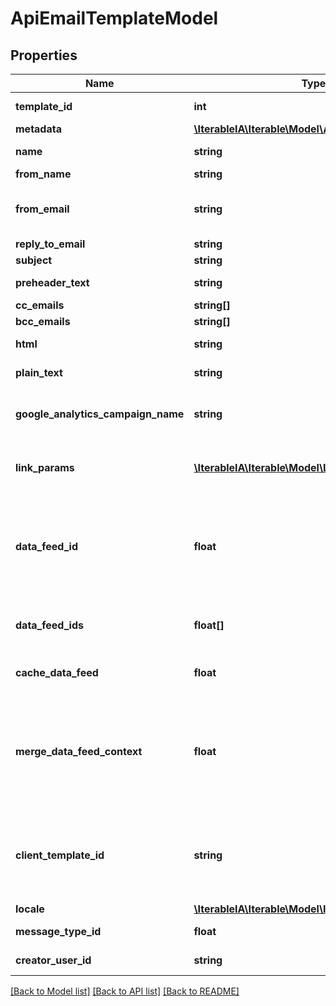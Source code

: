 # ApiEmailTemplateModel

## Properties
Name | Type | Description | Notes
------------ | ------------- | ------------- | -------------
**template_id** | **int** | Email Template ID | 
**metadata** | [**\IterableIA\Iterable\Model\ApiTemplateResponse**](ApiTemplateResponse.md) |  | [optional] 
**name** | **string** | Name of the template | [optional] 
**from_name** | **string** | From name | [optional] 
**from_email** | **string** | From email (must be an authorized sender) | [optional] 
**reply_to_email** | **string** | Reply to email | [optional] 
**subject** | **string** | Subject | [optional] 
**preheader_text** | **string** | Preheader text | [optional] 
**cc_emails** | **string[]** | CC emails | [optional] 
**bcc_emails** | **string[]** | BCC emails | [optional] 
**html** | **string** | HTML contents | [optional] 
**plain_text** | **string** | Plain text contents | [optional] 
**google_analytics_campaign_name** | **string** | Google analytics utm_campaign value | [optional] 
**link_params** | [**\IterableIA\Iterable\Model\LinkParam[]**](LinkParam.md) | Parameters to append to each URL in html contents | [optional] 
**data_feed_id** | **float** | [Deprecated - use dataFeedIds instead] Id for data feed used in template rendering | [optional] 
**data_feed_ids** | **float[]** | Ids for data feeds used in template rendering | [optional] 
**cache_data_feed** | **float** | Cache data feed lookups for 1 hour | [optional] 
**merge_data_feed_context** | **float** | Merge data feed contents into user context, so fields be referenced by {{field}} instead of [[field]] | [optional] 
**client_template_id** | **string** | Client template Id. Used as a secondary key to reference the template | [optional] 
**locale** | [**\IterableIA\Iterable\Model\IterableLocale**](IterableLocale.md) |  | [optional] 
**message_type_id** | **float** | Message Type Id | [optional] 
**creator_user_id** | **string** | Creator User Id | [optional] 

[[Back to Model list]](../../README.md#documentation-for-models) [[Back to API list]](../../README.md#documentation-for-api-endpoints) [[Back to README]](../../README.md)

